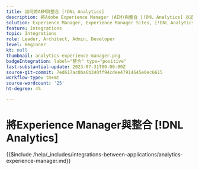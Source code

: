 ```yaml
---
title: 如何將AEM與整合 [!DNL Analytics]
description: 將Adobe Experience Manager (AEM)與整合 [!DNL Analytics] 以追蹤和分析您網站上的使用者行為。
solution: Experience Manager, Experience Manager Sites, [!DNL Analytics]
feature: Integrations
topic: Integrations
role: Leader, Architect, Admin, Developer
level: Beginner
kt: null
thumbnail: analytics-experience-manager.png
badgeIntegration: label="整合" type="positive"
last-substantial-update: 2023-07-31T00:00:00Z
source-git-commit: 7ed617ac0ba6b340ff94cdee47914645e0ec6615
workflow-type: tm+mt
source-wordcount: '25'
ht-degree: 4%

---
```



# 將Experience Manager與整合 [!DNL Analytics]

{{$include /help/_includes/integrations-between-applications/analytics-experience-manager.md}}
